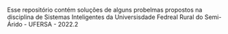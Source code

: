 Esse repositório contém soluções de alguns probelmas propostos na disciplina de Sistemas Inteligentes da Universisdade Fedreal Rural do Semi-Árido - UFERSA - 2022.2
